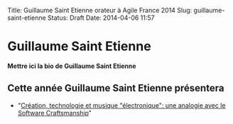 Title: Guillaume Saint Etienne orateur à Agile France 2014 
Slug: guillaume-saint-etienne
Status: Draft
Date: 2014-04-06 11:57

# Guillaume Saint Etienne

**Mettre ici la bio de Guillaume Saint Etienne**
## Cette année Guillaume Saint Etienne présentera

* "[Création, technologie et musique "électronique": une analogie avec le Software Craftsmanship](../sessions/creation-technologie-et-musique-electronique-une-analogie-avec-le-software-craftsmanship.html)"


